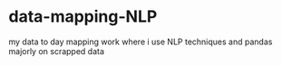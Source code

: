 # data-mapping-NLP
my data to day mapping work where i use NLP techniques and pandas majorly on scrapped data 
